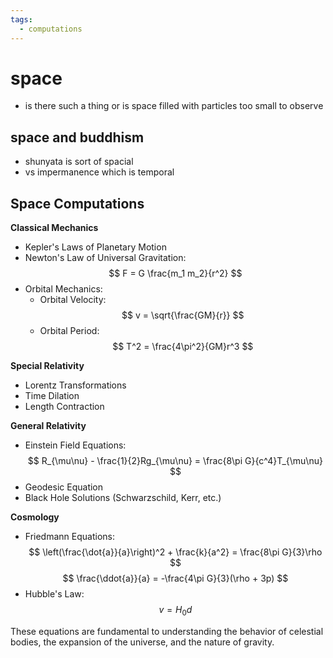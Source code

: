 ```yaml
---
tags:
  - computations 
---
```

# space

- is there such a thing or is space filled with particles too small to observe

## space and buddhism

- shunyata is sort of spacial
- vs impermanence which is temporal

## Space Computations

**Classical Mechanics**

- Kepler's Laws of Planetary Motion
- Newton's Law of Universal Gravitation:
  $$
  F = G \frac{m_1 m_2}{r^2}
  $$
- Orbital Mechanics:
  - Orbital Velocity:
    $$
    v = \sqrt{\frac{GM}{r}}
    $$
  - Orbital Period:
    $$
    T^2 = \frac{4\pi^2}{GM}r^3
    $$

**Special Relativity**

- Lorentz Transformations
- Time Dilation
- Length Contraction

**General Relativity**

- Einstein Field Equations:
  $$
  R_{\mu\nu} - \frac{1}{2}Rg_{\mu\nu} = \frac{8\pi G}{c^4}T_{\mu\nu}
  $$
- Geodesic Equation
- Black Hole Solutions (Schwarzschild, Kerr, etc.)

**Cosmology**

- Friedmann Equations:
  $$
  \left(\frac{\dot{a}}{a}\right)^2 + \frac{k}{a^2} = \frac{8\pi G}{3}\rho
  $$
  $$
  \frac{\ddot{a}}{a} = -\frac{4\pi G}{3}(\rho + 3p)
  $$
- Hubble's Law:
  $$
  v = H_0d
  $$

These equations are fundamental to understanding the behavior of celestial bodies, the expansion of the universe, and the nature of gravity.
